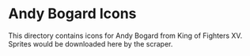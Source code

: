 # Andy Bogard Icons

This directory contains icons for Andy Bogard from King of Fighters XV.
Sprites would be downloaded here by the scraper.
